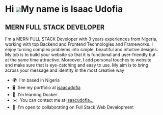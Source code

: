 Hi ![](https://user-images.githubusercontent.com/18350557/176309783-0785949b-9127-417c-8b55-ab5a4333674e.gif)My name is Isaac Udofia
====================================================================================================================================

MERN FULL STACK DEVELOPER
---------------------------

I'm a MERN FULL STACK Developer with 3 years experiences from Nigeria, working with top Backend and Frontend Technologies and Frameworks. I enjoy turning complex problems into simple, beautiful and intuitive designs. My job is to build your website so that it is functional and user-friendly but at the same time attractive. Moreover, I add personal touches to website and make sure that is eye-catching and easy to use. My aim is to bring across your message and identity in the most creative way

* 🌍  I'm based in Nigeria
* 🖥️  See my portfolio at [isaacudofia](http://isaacudofia.netlify.app)
* 🧠  I'm learning Docker
* ✉️  You can contact me at [isaacudofia...](mailto:isaacudofia0@gmail.com)
* 🤝  I'm open to collaborating on Full Stack Web Development

